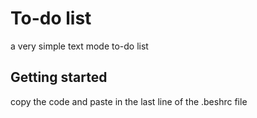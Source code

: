 # To-do list
a very simple text mode to-do list

## Getting started

copy the code and paste in the last line of the .beshrc file
